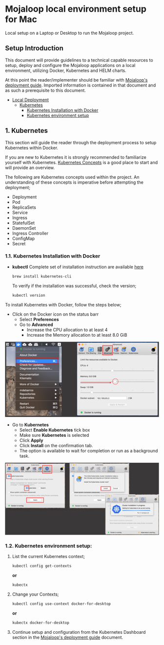 # Mojaloop local environment setup for Mac

Local setup on a Laptop or Desktop to run the Mojaloop project.

## Setup Introduction

This document will provide guidelines to a technical capable resources to setup, deploy and configure the Mojaloop applications on a local environment, utilizing Docker, Kubernetes and HELM charts.

At this point the reader/implementer should be familiar with [Mojaloop's deployment guide](./README.md). Imported information is contained in that document and as such a prerequisite to this document.

* [Local Deployment](local-setup-mac.md#local-deployment)
  * [Kubernetes](local-setup-mac.md#1-kubernetes)
    * [Kubernetes Installation with Docker](local-setup-mac.md#11-kubernetes-installation-with-docker)
    * [Kubernetes environment setup](local-setup-mac.md#12-kubernetes-environment-setup)


## 1. Kubernetes

This section will guide the reader through the deployment process to setup Kubernetes within Docker.

If you are new to Kubernetes it is strongly recommended to familiarize yourself with Kubernetes. [Kubernetes Concepts](https://kubernetes.io/docs/concepts/overview/) is a good place to start and will provide an overview.

The following are Kubernetes concepts used within the project. An understanding of these concepts is imperative before attempting the deployment;

* Deployment
* Pod
* ReplicaSets
* Service
* Ingress
* StatefulSet
* DaemonSet
* Ingress Controller
* ConfigMap
* Secret

### 1.1. Kubernetes Installation with Docker

* **kubectl** Complete set of installation instruction are available [here](https://kubernetes.io/docs/tasks/tools/install-kubectl/) 

  ```bash
  brew install kubernetes-cli
  ```
  To verify if the installation was successful, check the version;

  ```bash
  kubectl version
  ```

To install Kubernetes with Docker, follow the steps below;

* Click on the Docker icon on the status barr
  * Select **Preferences**
  * Go to **Advanced**
    * Increase the CPU allocation to at least 4
    * Increase the Memory allocation to at least 8.0 GiB

![Kubernetes Install with Docker 1](./assets/diagrams/deployment/KubernetesInstallWithDocker-1.png)

* Go to **Kubernetes**
  * Select **Enable Kubernetes** tick box
  * Make sure **Kubernetes** is selected
  * Click **Apply**
  * Click **Install** on the confirmation tab. 
  * The option is available to wait for completion or run as a background task.

![Kubernetes Install with Docker 2](./assets/diagrams/deployment/KubernetesInstallWithDocker-2.png)

### 1.2. Kubernetes environment setup:

1. List the current Kubernetes context;
   ```bash
   kubectl config get-contexts
   ```
   
   **or**
   ```bash
   kubectx
   ```
2. Change your Contexts;
   ```bash
   kubectl config use-context docker-for-desktop
   ```

   **or**
   ```bash
   kubectx docker-for-desktop
   ```

3. Continue setup and configuration from the Kubernetes Dashboard section in the [Mojaloop's deployment guide](./README.md#31-kubernetes-dashboard) document.